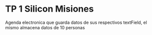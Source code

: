 # TP 1 Silicon Misiones

Agenda electronica que guarda datos de sus respectivos textField, el mismo almacena datos de 10 personas
